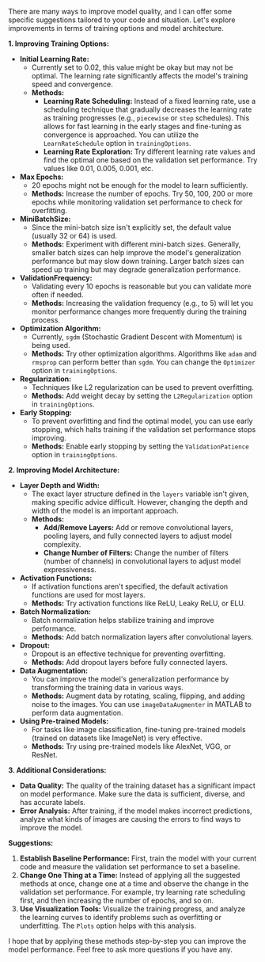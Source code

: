 There are many ways to improve model quality, and I can offer some specific suggestions tailored to your code and situation. Let's explore improvements in terms of training options and model architecture.

**1. Improving Training Options:**

*   **Initial Learning Rate:**
    *   Currently set to 0.02, this value might be okay but may not be optimal. The learning rate significantly affects the model's training speed and convergence.
    *   **Methods:**
        *   **Learning Rate Scheduling:** Instead of a fixed learning rate, use a scheduling technique that gradually decreases the learning rate as training progresses (e.g., `piecewise` or `step` schedules). This allows for fast learning in the early stages and fine-tuning as convergence is approached. You can utilize the `LearnRateSchedule` option in `trainingOptions`.
        *   **Learning Rate Exploration:** Try different learning rate values and find the optimal one based on the validation set performance. Try values like 0.01, 0.005, 0.001, etc.
*   **Max Epochs:**
    *   20 epochs might not be enough for the model to learn sufficiently.
    *   **Methods:** Increase the number of epochs. Try 50, 100, 200 or more epochs while monitoring validation set performance to check for overfitting.
*   **MiniBatchSize:**
    *   Since the mini-batch size isn't explicitly set, the default value (usually 32 or 64) is used.
    *   **Methods:** Experiment with different mini-batch sizes. Generally, smaller batch sizes can help improve the model's generalization performance but may slow down training. Larger batch sizes can speed up training but may degrade generalization performance.
*   **ValidationFrequency:**
    *   Validating every 10 epochs is reasonable but you can validate more often if needed.
    *   **Methods:** Increasing the validation frequency (e.g., to 5) will let you monitor performance changes more frequently during the training process.
*   **Optimization Algorithm:**
    *   Currently, `sgdm` (Stochastic Gradient Descent with Momentum) is being used.
    *   **Methods:** Try other optimization algorithms. Algorithms like `adam` and `rmsprop` can perform better than `sgdm`. You can change the `Optimizer` option in `trainingOptions`.
*   **Regularization:**
    *   Techniques like L2 regularization can be used to prevent overfitting.
    *   **Methods:** Add weight decay by setting the `L2Regularization` option in `trainingOptions`.
*   **Early Stopping:**
    *   To prevent overfitting and find the optimal model, you can use early stopping, which halts training if the validation set performance stops improving.
    *   **Methods:** Enable early stopping by setting the `ValidationPatience` option in `trainingOptions`.

**2. Improving Model Architecture:**

*   **Layer Depth and Width:**
    *   The exact layer structure defined in the `layers` variable isn't given, making specific advice difficult. However, changing the depth and width of the model is an important approach.
    *   **Methods:**
        *   **Add/Remove Layers:** Add or remove convolutional layers, pooling layers, and fully connected layers to adjust model complexity.
        *   **Change Number of Filters:** Change the number of filters (number of channels) in convolutional layers to adjust model expressiveness.
*   **Activation Functions:**
    *   If activation functions aren't specified, the default activation functions are used for most layers.
    *   **Methods:** Try activation functions like ReLU, Leaky ReLU, or ELU.
*   **Batch Normalization:**
    *   Batch normalization helps stabilize training and improve performance.
    *   **Methods:** Add batch normalization layers after convolutional layers.
*   **Dropout:**
    *   Dropout is an effective technique for preventing overfitting.
    *   **Methods:** Add dropout layers before fully connected layers.
*   **Data Augmentation:**
    *   You can improve the model's generalization performance by transforming the training data in various ways.
    *   **Methods:** Augment data by rotating, scaling, flipping, and adding noise to the images. You can use `imageDataAugmenter` in MATLAB to perform data augmentation.
*   **Using Pre-trained Models:**
    *   For tasks like image classification, fine-tuning pre-trained models (trained on datasets like ImageNet) is very effective.
    *   **Methods:** Try using pre-trained models like AlexNet, VGG, or ResNet.

**3. Additional Considerations:**

*   **Data Quality:** The quality of the training dataset has a significant impact on model performance. Make sure the data is sufficient, diverse, and has accurate labels.
*   **Error Analysis:** After training, if the model makes incorrect predictions, analyze what kinds of images are causing the errors to find ways to improve the model.

**Suggestions:**

1.  **Establish Baseline Performance:** First, train the model with your current code and measure the validation set performance to set a baseline.
2.  **Change One Thing at a Time:** Instead of applying all the suggested methods at once, change one at a time and observe the change in the validation set performance. For example, try learning rate scheduling first, and then increasing the number of epochs, and so on.
3.  **Use Visualization Tools:** Visualize the training progress, and analyze the learning curves to identify problems such as overfitting or underfitting. The `Plots` option helps with this analysis.

I hope that by applying these methods step-by-step you can improve the model performance. Feel free to ask more questions if you have any.
